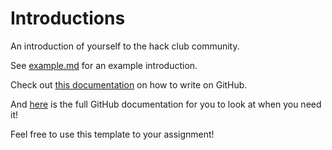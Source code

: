 # Introductions
An introduction of yourself to the hack club community.

See [example.md](https://github.com/FLHS-Hacks/introductions/blob/main/example.md) for an example introduction.

Check out [this documentation](https://docs.github.com/en/github/writing-on-github) on how to write on GitHub.

And [here](https://docs.github.com/en) is the full GitHub documentation for you to look at when you need it!

Feel free to use this template to your assignment!
